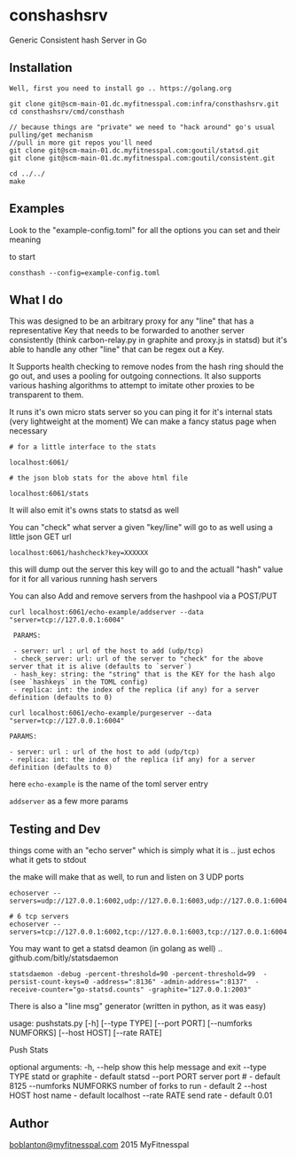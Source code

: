 

conshashsrv
===========

Generic Consistent hash Server in Go

Installation
------------

    Well, first you need to install go .. https://golang.org

    git clone git@scm-main-01.dc.myfitnesspal.com:infra/consthashsrv.git
    cd consthashsrv/cmd/consthash
    
    // because things are "private" we need to "hack around" go's usual pulling/get mechanism
    //pull in more git repos you'll need
    git clone git@scm-main-01.dc.myfitnesspal.com:goutil/statsd.git
    git clone git@scm-main-01.dc.myfitnesspal.com:goutil/consistent.git
     
    cd ../../
    make
   

Examples
--------

Look to the "example-config.toml" for all the options you can set and their meaning

to start

    consthash --config=example-config.toml

What I do
---------

This was designed to be an arbitrary proxy for any "line" that has a representative Key that needs to be forwarded to
another server consistently (think carbon-relay.py in graphite and proxy.js in statsd) but it's able to handle
any other "line" that can be regex out a Key.  

It Supports health checking to remove nodes from the hash ring should the go out, and uses a pooling for
outgoing connections.  It also supports various hashing algorithms to attempt to imitate other
proxies to be transparent to them.

It runs it's own micro stats server so you can ping it for it's internal stats (very lightweight at the moment)
We can make a fancy status page when necessary

    # for a little interface to the stats
    
    localhost:6061/

    # the json blob stats for the above html file
    
    localhost:6061/stats

It will also emit it's owns stats to statsd as well

You can "check" what server a given "key/line" will go to as well using a little json GET url

    localhost:6061/hashcheck?key=XXXXXX
    
this will dump out the server this key will go to and the actuall "hash" value for it for all various running hash servers

You can also Add and remove servers from the hashpool via a POST/PUT

    curl localhost:6061/echo-example/addserver --data "server=tcp://127.0.0.1:6004"
    
     PARAMS:
     
     - server: url : url of the host to add (udp/tcp)
     - check_server: url: url of the server to "check" for the above server that it is alive (defaults to `server`)
     - hash_key: string: the "string" that is the KEY for the hash algo (see `hashkeys` in the TOML config)
     - replica: int: the index of the replica (if any) for a server definition (defaults to 0)
    
    curl localhost:6061/echo-example/purgeserver --data "server=tcp://127.0.0.1:6004"
    
    PARAMS:
    
    - server: url : url of the host to add (udp/tcp)
    - replica: int: the index of the replica (if any) for a server definition (defaults to 0)
            
   
here `echo-example` is the name of the toml server entry 

`addserver` as a few more params

    
Testing and Dev
---------------

things come with an "echo server" which is simply what it is .. just echos what it gets to stdout

the make will make that as well, to run and listen on 3 UDP ports

    echoserver --servers=udp://127.0.0.1:6002,udp://127.0.0.1:6003,udp://127.0.0.1:6004
    
    # 6 tcp servers
    echoserver --servers=tcp://127.0.0.1:6002,tcp://127.0.0.1:6003,tcp://127.0.0.1:6004
    

You may want to get a statsd deamon (in golang as well) .. github.com/bitly/statsdaemon

    statsdaemon -debug -percent-threshold=90 -percent-threshold=99  -persist-count-keys=0 -address=":8136" -admin-address=":8137"  -receive-counter="go-statsd.counts" -graphite="127.0.0.1:2003"

There is also a "line msg" generator (written in python, as it was easy)

   
   usage: pushstats.py [-h] [--type TYPE] [--port PORT] [--numforks NUMFORKS]
                       [--host HOST] [--rate RATE]
   
   Push Stats
   
   optional arguments:
     -h, --help           show this help message and exit
     --type TYPE          statd or graphite - default statsd
     --port PORT          server port # - default 8125
     --numforks NUMFORKS  number of forks to run - default 2
     --host HOST          host name - default localhost
     --rate RATE          send rate - default 0.01



Author
------

boblanton@myfitnesspal.com 2015 MyFitnesspal